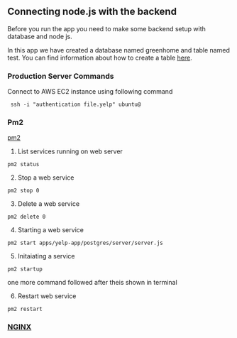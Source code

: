 ## Connecting node.js with the backend 

Before you run the app you need to make some backend setup with database and node js. 

In this app we have created a database named greenhome and table named test. 
You can find information about how to create a table [here](https://github.com/GreenHomeNow/postgres/blob/master/server/db/databaseCommands.md).


### Production Server Commands 

Connect to AWS EC2 instance using following command 

```
 ssh -i "authentication file.yelp" ubuntu@
```




### Pm2 
[pm2](https://pm2.keymetrics.io)

1. List services running on web server 
```
pm2 status 
```

2. Stop a web service 

```
pm2 stop 0
```

3. Delete a web service 

```
pm2 delete 0
```

4. Starting a web service 
```
pm2 start apps/yelp-app/postgres/server/server.js
```

5. Initaiating a service

```
pm2 startup
```
one more command followed after theis shown in terminal

6. Restart web service 
```
pm2 restart
```

### [NGINX](https://www.nginx.com)
